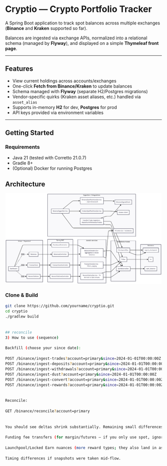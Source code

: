# Cryptio — Crypto Portfolio Tracker

A Spring Boot application to track spot balances across multiple exchanges  
(**Binance** and **Kraken** supported so far).

Balances are ingested via exchange APIs, normalized into a relational schema (managed by **Flyway**), and displayed on a simple **Thymeleaf front page**.

---

## Features

- View current holdings across accounts/exchanges
- One-click **Fetch from Binance/Kraken** to update balances
-  Schema managed with **Flyway** (separate H2/Postgres migrations)
- Vendor-specific quirks (Kraken asset aliases, etc.) handled via `asset_alias`
- Supports in-memory **H2** for dev, **Postgres** for prod
- API keys provided via environment variables

---

## Getting Started

### Requirements
- Java 21 (tested with Corretto 21.0.7)
- Gradle 8+
- (Optional) Docker for running Postgres

## Architecture
[![Architecture overview](src/main/resources/docs/architecture-diagram-v1.png)](src/main/resources/docs/architecture-diagram-v1.png)


### Clone & Build
```bash
git clone https://github.com/yourname/cryptio.git
cd cryptio
./gradlew build


## reconcile
3) How to use (sequence)

Backfill (choose your since date):

POST /binance/ingest-trades?account=primary&since=2024-01-01T00:00:00Z
POST /binance/ingest-deposits?account=primary&since=2024-01-01T00:00:00Z
POST /binance/ingest-withdrawals?account=primary&since=2024-01-01T00:00:00Z
POST /binance/ingest-dust?account=primary&since=2024-01-01T00:00:00Z
POST /binance/ingest-convert?account=primary&since=2024-01-01T00:00:00Z
POST /binance/ingest-rewards?account=primary&since=2024-01-01T00:00:00Z


Reconcile:

GET /binance/reconcile?account=primary


You should see deltas shrink substantially. Remaining small differences typically come from:

Funding fee transfers (for margin/futures — if you only use spot, ignore),

Launchpool/Locked Earn nuances (more reward types; they also land in assetDividend),

Timing differences if snapshots were taken mid-flow.